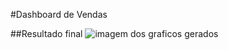 #Dashboard de Vendas

##Resultado final
![imagem dos graficos gerados](https://photos.app.goo.gl/XuEwPTLtWZ16kQXC9)
